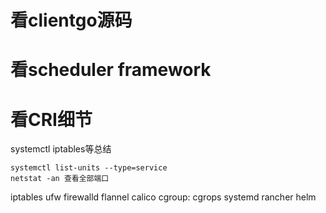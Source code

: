 # 看clientgo源码

# 看scheduler framework

# 看CRI细节

systemctl iptables等总结
```
systemctl list-units --type=service
netstat -an 查看全部端口
```
iptables ufw firewalld
flannel calico
cgroup: cgrops systemd
rancher helm